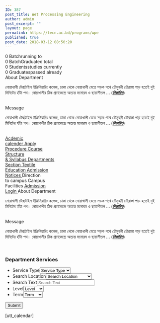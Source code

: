 ```yaml
---
ID: 387
post_title: Wet Processing Engineering
author: admin
post_excerpt: ""
layout: page
permalink: https://tecn.ac.bd/programs/wpe
published: true
post_date: 2018-03-12 08:50:20
---
```

0
                Batchrunning to            
        <!-- .pp-counter-container -->
                0
                BatchGraduated total            
        <!-- .pp-counter-container -->
                0
                Studentsstudies currently            
        <!-- .pp-counter-container -->
                0
                Graduatespassed already            
        <!-- .pp-counter-container -->
			<a role="button">
						About Department
					</a>
		<p>নোয়াখালী টেক্সটাইল ইঞ্জিনিয়ারিং কলেজ, ঢাকা থেকে নোয়াখালী যেতে সড়ক পথে চৌমুহনী চৌরাস্তা পাড় হতেই দুই মিনিটের হাঁটা পথ। নোয়াখালীর ঠিক প্রাণকেন্দ্রে অত্যন্ত মনোরম ও ছায়াশীতল ... (<em><strong><a href="https://tecn.ac.bd/bn/about/campus">বিস্তারিত</a></strong></em>)</p>		
			<a role="button">
						Message
					</a>
		<p>নোয়াখালী টেক্সটাইল ইঞ্জিনিয়ারিং কলেজ, ঢাকা থেকে নোয়াখালী যেতে সড়ক পথে চৌমুহনী চৌরাস্তা পাড় হতেই দুই মিনিটের হাঁটা পথ। নোয়াখালীর ঠিক প্রাণকেন্দ্রে অত্যন্ত মনোরম ও ছায়াশীতল ... (<em><strong><a href="https://tecn.ac.bd/bn/about/campus">বিস্তারিত</a></strong></em>)</p>		
			<a href="https://tecn.ac.bd/admission/requirements" role="button">
						Acdemic<br>calender
					</a>
			<a href="https://tecn.ac.bd/admission/apply-procedure" role="button">
						Apply<br>Procedure
					</a>
			<a href="https://tecn.ac.bd/academic/courses/ame" target="_blank" role="button" rel="noopener noreferrer">
						Course<br>Structure<br>& Syllabus
					</a>
			<a href="https://tecn.ac.bd/departments" role="button">
						Departments<br>Section
					</a>
			<a href="https://tecn.ac.bd/admission/textile-education-bangladesh" role="button">
						Textile<br>Education
					</a>
			<a href="/notices" role="button">
						Admission<br>Notices
					</a>
			<a role="button">
						Direction<br>to campus
					</a>
			<a role="button">
						Campus<br>Facilities
					</a>
			<a href="https://tecn.ac.bd/admission/login" target="_blank" role="button" rel="noopener noreferrer">
						Admission<br>Login
					</a>
			<a role="button">
						About Department
					</a>
		<p>নোয়াখালী টেক্সটাইল ইঞ্জিনিয়ারিং কলেজ, ঢাকা থেকে নোয়াখালী যেতে সড়ক পথে চৌমুহনী চৌরাস্তা পাড় হতেই দুই মিনিটের হাঁটা পথ। নোয়াখালীর ঠিক প্রাণকেন্দ্রে অত্যন্ত মনোরম ও ছায়াশীতল ... (<em><strong><a href="https://tecn.ac.bd/bn/about/campus">বিস্তারিত</a></strong></em>)</p>		
			<a role="button">
						Message
					</a>
		<p>নোয়াখালী টেক্সটাইল ইঞ্জিনিয়ারিং কলেজ, ঢাকা থেকে নোয়াখালী যেতে সড়ক পথে চৌমুহনী চৌরাস্তা পাড় হতেই দুই মিনিটের হাঁটা পথ। নোয়াখালীর ঠিক প্রাণকেন্দ্রে অত্যন্ত মনোরম ও ছায়াশীতল ... (<em><strong><a href="https://tecn.ac.bd/bn/about/campus">বিস্তারিত</a></strong></em>)</p>		
                <form method='post' enctype='multipart/form-data'  id='gform_21'  action='/wp-admin/admin-ajax.php'>
                            <h3 class='gform_title'>Department Services</h3>
                        <ul id='gform_fields_21' class='gform_fields top_label form_sublabel_below description_below'><li id='field_21_1'  class='gfield gf_left_half field_sublabel_below field_description_below gfield_visibility_visible' ><label class='gfield_label' for='input_21_1' >Service Type</label><select name='input_1' id='input_21_1' class='large gfield_select'    aria-invalid="false"><option value='' selected='selected' class='gf_placeholder'>Service Type</option><option value='Search' >Search</option><option value='Contact' >Contact</option></select></li><li id='field_21_4'  class='gfield gf_right_half field_sublabel_below field_description_below gfield_visibility_visible' ><label class='gfield_label' for='input_21_4' >Search Location</label><select name='input_4' id='input_21_4' class='large gfield_select'    aria-invalid="false"><option value='' selected='selected' class='gf_placeholder'>Search Location</option><option value='Faculty Directory' >Faculty Directory</option><option value='Contact Directory' >Contact Directory</option><option value='Academic Resources' >Academic Resources</option><option value='Library Repository' >Library Repository</option><option value='Academic Results' >Academic Results</option></select></li><li id='field_21_5'  class='gfield field_sublabel_below field_description_below gfield_visibility_visible' ><label class='gfield_label' for='input_21_5' >Search Text</label><input name='input_5' id='input_21_5' type='text' value='' class='large'    placeholder='Search Text'  aria-invalid="false" /></li><li id='field_21_2'  class='gfield gf_left_half field_sublabel_below field_description_below gfield_visibility_visible' ><label class='gfield_label' for='input_21_2' >Level</label><select name='input_2' id='input_21_2' class='large gfield_select'    aria-invalid="false"><option value='' selected='selected' class='gf_placeholder'>Level</option><option value='Level 1' >Level 1</option><option value='Level 2' >Level 2</option><option value='Level 3' >Level 3</option><option value='Level 4' >Level 4</option></select></li><li id='field_21_3'  class='gfield gf_right_half field_sublabel_below field_description_below gfield_visibility_visible' ><label class='gfield_label' for='input_21_3' >Term</label><select name='input_3' id='input_21_3' class='large gfield_select'    aria-invalid="false"><option value='' selected='selected' class='gf_placeholder'>Term</option><option value='Term 1' >Term 1</option><option value='Term 2' >Term 2</option></select></li>
                            </ul>
         <input type='submit' id='gform_submit_button_21' class='gform_button button' value='Submit'  onclick='if(window["gf_submitting_21"]){return false;}  if( !jQuery("#gform_21")[0].checkValidity || jQuery("#gform_21")[0].checkValidity()){window["gf_submitting_21"]=true;}  ' onkeypress='if( event.keyCode == 13 ){ if(window["gf_submitting_21"]){return false;} if( !jQuery("#gform_21")[0].checkValidity || jQuery("#gform_21")[0].checkValidity()){window["gf_submitting_21"]=true;}  jQuery("#gform_21").trigger("submit",[true]); }' /> 
            <input type='hidden' class='gform_hidden' name='is_submit_21' value='1' />
            <input type='hidden' class='gform_hidden' name='gform_submit' value='21' />
            <input type='hidden' class='gform_hidden' name='gform_unique_id' value='' />
            <input type='hidden' class='gform_hidden' name='state_21' value='WyJbXSIsImY3Nzc5YTM3YjM0MGY0ZGU3YTU5Y2I0NTg4YzQ3Y2MzIl0=' />
            <input type='hidden' class='gform_hidden' name='gform_target_page_number_21' id='gform_target_page_number_21' value='0' />
            <input type='hidden' class='gform_hidden' name='gform_source_page_number_21' id='gform_source_page_number_21' value='1' />
            <input type='hidden' name='gform_field_values' value='' />
                        </form>
		[utt_calendar]